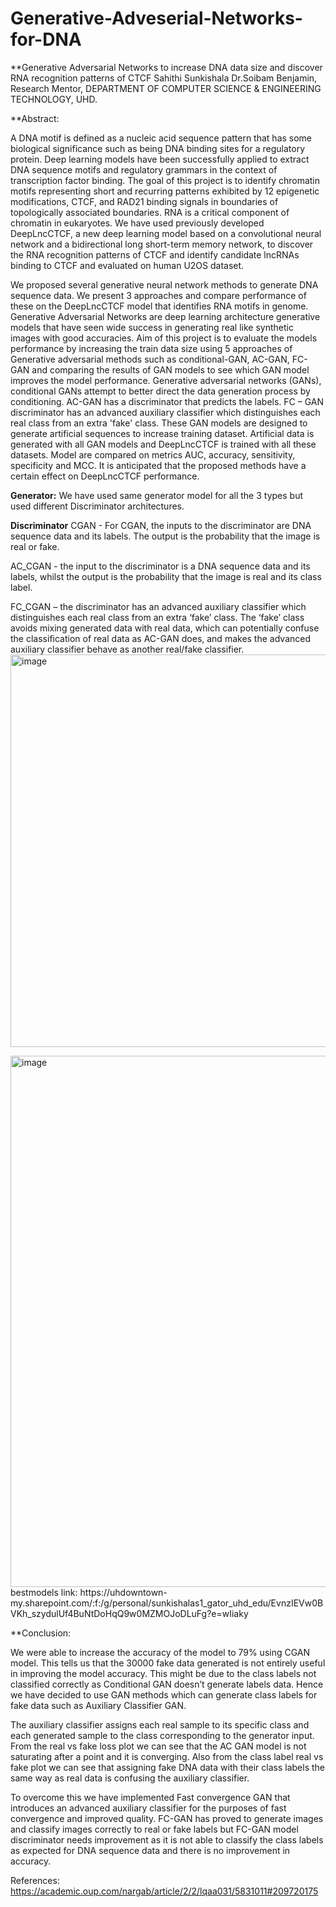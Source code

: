 # Generative-Adveserial-Networks-for-DNA

**Generative Adversarial Networks to increase DNA data size and discover RNA recognition patterns of CTCF
Sahithi Sunkishala
Dr.Soibam Benjamin, Research Mentor, DEPARTMENT OF COMPUTER SCIENCE & ENGINEERING TECHNOLOGY, UHD.

**Abstract:

A DNA motif is defined as a nucleic acid sequence pattern that has some biological significance such as being DNA binding sites for a regulatory protein. Deep learning models have been successfully applied to extract DNA sequence motifs and regulatory grammars in the context of transcription factor binding. The goal of this project is to identify chromatin motifs representing short and recurring patterns exhibited by 12 epigenetic modifications, CTCF, and RAD21 binding signals in  boundaries of topologically associated boundaries. RNA is a critical component of chromatin in eukaryotes. We have used previously developed DeepLncCTCF, a new deep learning model based on a convolutional neural network and a bidirectional long short-term memory network, to discover the RNA recognition patterns of CTCF and identify candidate lncRNAs binding to CTCF and evaluated on human U2OS dataset. 

We proposed several generative neural network methods to generate DNA sequence data. We present 3 approaches and compare performance of these on the DeepLncCTCF model that identifies RNA motifs in genome. Generative Adversarial Networks are deep learning architecture generative models that have seen wide success in generating real like synthetic images with good accuracies. Aim of this project is to evaluate the models performance by increasing the train data size using 5 approaches of Generative adversarial methods such as conditional-GAN, AC-GAN, FC-GAN and comparing the results of GAN models to see which GAN model improves the model performance. Generative adversarial networks (GANs), conditional GANs attempt to better direct the data generation process by conditioning. AC-GAN has a discriminator that predicts the labels. FC – GAN discriminator has an advanced auxiliary classifier which distinguishes each real class from an extra 'fake' class. These GAN models are designed to generate artificial sequences to increase training dataset. Artificial data is generated with all GAN models and DeepLncCTCF is trained with all these datasets. Model are compared on metrics AUC, accuracy, sensitivity, specificity and MCC. It is anticipated that the proposed methods have a certain effect on DeepLncCTCF performance.

**Generator:**
We have used same generator model for all the 3 types but used different Discriminator architectures.

**Discriminator** 
CGAN - For CGAN, the inputs to the discriminator are DNA sequence data and its labels. The output is the probability that the image is real or fake.


AC_CGAN - the input to the discriminator is a DNA sequence data and its labels, whilst the output is the probability that the image is real and its class label.

FC_CGAN – the discriminator has an advanced auxiliary classifier which distinguishes each real class from an extra ‘fake’ class. The ‘fake’ class avoids mixing generated data with real data, which can potentially confuse the classification of real data as AC-GAN does, and makes the advanced auxiliary classifier behave as another real/fake classifier.
<img width="628" alt="image" src="https://user-images.githubusercontent.com/102439554/163279641-30ed3414-86c6-4798-8b7d-4b75b04e25a6.png">


<img width="850" alt="image" src="https://user-images.githubusercontent.com/102439554/163270182-2c38d965-41a5-46bd-ae35-a7ae5ef9c8b5.png">
bestmodels link: https://uhdowntown-my.sharepoint.com/:f:/g/personal/sunkishalas1_gator_uhd_edu/EvnzIEVw0BVKh_szydulUf4BuNtDoHqQ9w0MZMOJoDLuFg?e=wIiaky

**Conclusion:

We were able to increase the accuracy of the model to 79% using CGAN model. This tells us that the 30000 fake data generated is not entirely useful in improving the model accuracy. This might be due to the class labels not classified correctly as Conditional GAN doesn’t generate labels data.  Hence we have decided to use GAN methods which can generate class labels for fake data such as Auxiliary Classifier GAN. 


The auxiliary classifier assigns each real sample to its specific class and each generated sample to the class corresponding to the generator input. From the real vs fake loss plot we can see that the AC GAN model is not saturating after a point and it is converging. Also from the class label real vs fake plot we can see that assigning fake DNA data with their class labels the same way as real data is confusing the auxiliary classifier.

To overcome this we have implemented Fast convergence GAN that introduces an advanced auxiliary classifier for the purposes of fast convergence and improved quality. FC-GAN has proved to generate images and classify images correctly to real or fake labels but FC-GAN model discriminator needs improvement as it is not able to classify the class labels as expected for DNA sequence data and there is no improvement in accuracy.



References: https://academic.oup.com/nargab/article/2/2/lqaa031/5831011#209720175


